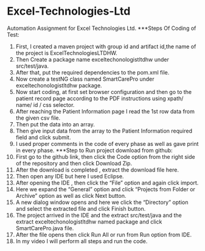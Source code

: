 # Excel-Technologies-Ltd
Automation Assignment for Excel Technologies Ltd.
***Steps Of Coding of Test:
1. First, I created a maven project with group id and artifact id,the name of the project is ExcelTechnologiesLTDHW.
2. Then Create a package name exceltechonologistltdhw under src/test/java.
3. After that, put the required dependencies to the pom.xml file.
4. Now create a testNG class named SmartCarePro under exceltechonologistltdhw package.
5. Now start coding, at first set browser configuration and then go to the patient record page according to the PDF instructions using xpath/ name/ id / css selector.
6. After reaching the Patient Information page I read the 1st row data from the given csv file.
7. Then put the data into an array.
8. Then give input data from the array to the Patient Information required field and click submit.
9. I used proper comments in the code of every phase as well as gave print in every phase.
***Step to Run project download from github:
1. First go to the github link, then click the Code option from the right side of the repository and then click Download Zip.
2. After the download is completed , extract the download file here.
3. Then open any IDE but here I used Eclipse.
4. After opening the IDE , then click the “File” option and again click import.
5. Here we expand the “General” option and click “Projects from Folder or Archive” option as well as click Next button.
6. A new dialog window opens and here we click the “Directory” option and select the extracted file and click Finish button.
7. The project arrived in the IDE and the extract src/test/java and the extract exceltechonologistltdhw named package and click SmartCarePro.java file.
8. After the file opens then click Run All or run from Run option from IDE.
9. In my video I will perform all steps and run the code.





